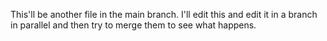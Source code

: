 This'll be another file in the main branch. I'll edit this and edit it in a branch in parallel and then try to merge them to see what happens. 
